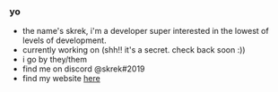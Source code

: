 ### yo
- the name's skrek, i'm a developer super interested in the lowest of levels of development.
- currently working on (shh!! it's a secret. check back soon :))
- i go by they/them
- find me on discord @skrek#2019
- find my website [here](https://skrek.gg)
